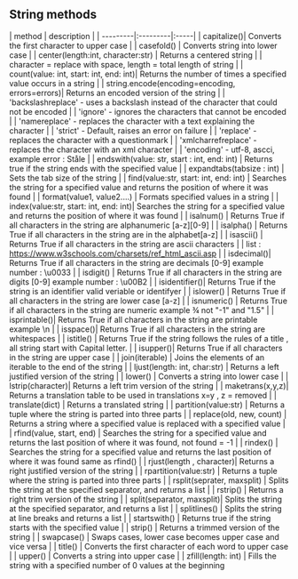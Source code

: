 ## String methods
| method | description  |
| ---------|:---------|:-----|
| capitalize()| 	Converts the first character to upper case  |
| casefold()	| Converts string into lower case  |
| center(length:int, character:str)	| Returns a centered string  |
| character = replace with space, length = total length of string  |
| count(value: int, start: int, end: int)| 	Returns the number of times a specified value occurs in a string  |
| string.encode(encoding=encoding, errors=errors)| 	Returns an encoded version of the string  |
| 'backslashreplace'	- uses a backslash instead of the character that could not be encoded  |
| 'ignore'	- ignores the characters that cannot be encoded  |
| 'namereplace'	- replaces the character with a text explaining the character  |
| 'strict'	- Default, raises an error on failure  |
| 'replace'	- replaces the character with a questionmark  |
| 'xmlcharrefreplace'	- replaces the character with an xml character  |
| 'encoding' - utf-8, ascci, example error : Ståle  |
| endswith(value: str, start : int, end: int)	| Returns true if the string ends with the specified value  |
| expandtabs(tabsize : int)	| Sets the tab size of the string  |
| find(value:str, start: int, end: int)	| Searches the string for a specified value and returns the position of where it was found  |
| format(value1, value2....)	| Formats specified values in a string  |
| index(value:str, start: int, end: int)| 	Searches the string for a specified value and returns the position of where it was found  |
| isalnum()	| Returns True if all characters in the string are alphanumeric [a-z][0-9]  |
| isalpha()	| Returns True if all characters in the string are in the alphabet[a-z]  |
| isascii()	| Returns True if all characters in the string are ascii characters  |
| list : https://www.w3schools.com/charsets/ref_html_ascii.asp  |
| isdecimal()| 	Returns True if all characters in the string are decimals [0-9] example number : \u0033  |
| isdigit()	| Returns True if all characters in the string are digits [0-9] example number : \u00B2  |
| isidentifier()| 	Returns True if the string is an identifier valid veriable or identifyer  |
| islower()	| Returns True if all characters in the string are lower case [a-z]  |
| isnumeric()	| Returns True if all characters in the string are numeric example ¾ not "-1" and "1.5"  |
| isprintable()| 	Returns True if all characters in the string are printable  example \n  |
| isspace()| 	Returns True if all characters in the string are whitespaces  |
| istitle() | 	Returns True if the string follows the rules of a title , all string start with Capital letter.  |
| isupper()| 	Returns True if all characters in the string are upper case  |
| join(iterable)	| Joins the elements of an iterable to the end of the string  |
| ljust(length: int, char:str)	| Returns a left justified version of the string  |
| lower()	| Converts a string into lower case  |
| lstrip(character)| 	Returns a left trim version of the string  |
| maketrans(x,y,z)| 	Returns a translation table to be used in translations x=y , z = removed  |
| translate(dict)	| Returns a translated string  |
| partition(value:str)	| Returns a tuple where the string is parted into three parts  |
| replace(old, new, count)	| Returns a string where a specified value is replaced with a specified value  |
| rfind(value, start, end)	| Searches the string for a specified value and returns the last position of where it was found, not found = -1  |
| rindex()	| Searches the string for a specified value and returns the last position of where it was found  same as rfind()  |
| rjust(length , character)| 	Returns a right justified version of the string  |
| rpartition(value:str)	| Returns a tuple where the string is parted into three parts  |
| rsplit(seprater, maxsplit)	| Splits the string at the specified separator, and returns a list  |
| rstrip()	| Returns a right trim version of the string  |
| split(separator, maxsplit)| 	Splits the string at the specified separator, and returns a list  |
| splitlines()	| Splits the string at line breaks and returns a list  |
| startswith()	| Returns true if the string starts with the specified value  |
| strip()	| Returns a trimmed version of the string  |
| swapcase()	| Swaps cases, lower case becomes upper case and vice versa  |
| title()	| Converts the first character of each word to upper case  |
| upper()	| Converts a string into upper case  |
| zfill(length: int)	| Fills the string with a specified number of 0 values at the beginning
